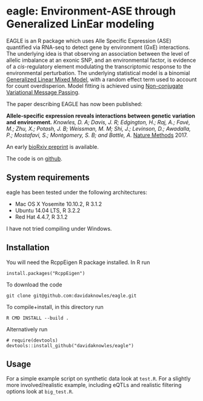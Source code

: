eagle: Environment-ASE through Generalized LinEar modeling
====

EAGLE is an R package which uses Alle Specific Expression (ASE) quantified via RNA-seq to detect gene by environment (GxE) interactions. The underlying idea is that observing an association between the level of allelic imbalance at an exonic SNP, and an environmental factor, is evidence of a *cis*-regulatory element modulating the transcriptomic response to the environmental perturbation. The underlying statistical model is a binomial [Generalized Linear Mixed Model](https://en.wikipedia.org/wiki/Generalized_linear_mixed_model), with a random effect term used to account for count overdisperion. Model fitting is achieved using [Non-conjugate Variational Message Passing](https://papers.nips.cc/paper/4407-non-conjugate-variational-message-passing-for-multinomial-and-binary-regression). 

The paper describing EAGLE has now been published:

**Allele-specific expression reveals interactions between genetic variation and environment.**
*Knowles, D. A; Davis, J. R; Edgington, H.; Raj, A.; Favé, M.; Zhu, X.; Potash, J. B; Weissman, M. M; Shi, J.; Levinson, D.; Awadalla, P.; Mostafavi, S.; Montgomery, S. B; and Battle, A.*
[Nature Methods](http://www.nature.com/nmeth/journal/vaop/ncurrent/full/nmeth.4298.html) 2017.

An early [bioRxiv preprint](http://biorxiv.org/content/early/2015/09/13/025874) is available. 

The code is on [github](https://github.com/davidaknowles/eagle). 

## System requirements

eagle has been tested under the following architectures: 
* Mac OS X Yosemite 10.10.2, R 3.1.2
* Ubuntu 14.04 LTS, R 3.2.2
* Red Hat 4.4.7, R 3.1.2  

I have not tried compiling under Windows. 

## Installation

You will need the RcppEigen R package installed. In R run

`install.packages("RcppEigen")`

To download the code

`git clone git@github.com:davidaknowles/eagle.git`

To compile+install, in this directory run

`R CMD INSTALL --build .`

Alternatively run 
```
# require(devtools)
devtools::install_github("davidaknowles/eagle")
```

## Usage

For a simple example script on synthetic data look at `test.R`. For a slightly more involved/realistic example, including eQTLs and realistic filtering options look at `big_test.R`. 

